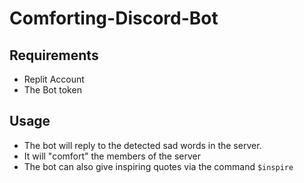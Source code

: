 # Comforting-Discord-Bot

## Requirements
* Replit Account
* The Bot token

## Usage
* The bot will reply to the detected sad words in the server.
* It will "comfort" the members of the server
* The bot can also give inspiring quotes via the command ```$inspire ```

